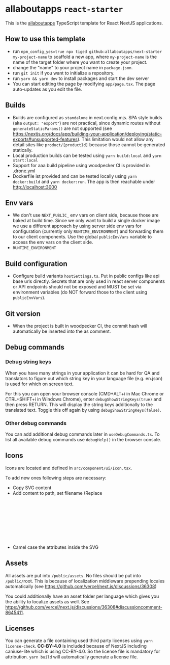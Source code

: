 # allaboutapps `react-starter`

This is the [allaboutapps](https://allaboutapps.at/) TypeScript template for React NextJS applications.

## How to use this template
- run `npm_config_yes=true npx tiged github:allaboutapps/next-starter my-project-name` to scaffold a new app, where `my-project-name` is the name of the target folder where you want to create your project.
- change the "name" to your project name in `package.json`.
- run `git init` if you want to initialize a repository.
- run `yarn && yarn dev` to install packages and start the dev server
- You can start editing the page by modifying `app/page.tsx`. The page auto-updates as you edit the file.

## Builds
- Builds are configured as `standalone` in next.config.mjs. SPA style builds (aka `output: "export"`) are not practical,
since dynamic routes without `generateStaticParams()` are not supported (see https://nextjs.org/docs/app/building-your-application/deploying/static-exports#unsupported-features). This limitation would not allow any detail sites like `product/[productId]` because those cannot be generated statically.
- Local production builds can be tested using `yarn build:local` and `yarn start:local`
- Support for aaa build pipeline using woodpecker CI is provided in .drone.yml
- Dockerfile ist provided and can be tested locally using `yarn docker:build` and `yarn docker:run`. The app is then reachable under [http://localhost:3000](http://localhost:3000)

## Env vars
- We don't use `NEXT_PUBLIC_` env vars on client side, because those are baked at build time. Since we only want to build a single
docker image we use a different approach by using server side env vars for configuration (currently only `RUNTIME_ENVIRONMENT`) 
and forwarding them to our client components. Use the global `publicEnvVars` variable to access the env vars on the client side.
- `RUNTIME_ENVIRONMENT`

## Build configuration
- Configure build variants `hostSettings.ts`. Put in public configs like api base urls directly. Secrets that 
are only used in react server components or API endpoints should not
be exposed and MUST be set via environment variables (do NOT forward those to the client using `publicEnvVars`).

## Git version
- When the project is built in woodpecker CI, the commit hash will automatically be inserted into the <head> as comment.

## Debug commands

### Debug string keys

When you have many strings in your application it can be hard for QA and translators to figure out which string key in your language file (e.g. en.json) is used for which on screen text.

For this you can open your browser console (CMD+ALT+i in Mac Chrome or CTRL+SHIFT+i in Windows Chrome), enter `debugShowStringKeys(true)` and then press RETURN. This will display the string keys additionally to the translated text. Toggle this off again by using `debugShowStringKeys(false)`.

### Other debug commands

You can add additional debug commands later in `useDebugCommands.ts`. To list all available debug commands use `debugHelp()` in the browser console.

## Icons

Icons are located and defined in `src/component/ui/Icon.tsx`.

To add new ones following steps are necessary:

- Copy SVG content
- Add content to path, set filename (Replace <svg> with a <g> if you want to set transformations for all child elements)
- Camel case the attributes inside the SVG

## Assets
All assets are put into `/public/assets`. No files should be put into `/public/`root. This is because of localization middleware
prepending locales automatically (see https://github.com/vercel/next.js/discussions/36308)

You could additionally have an asset folder per language which gives you the ability to localize assets as well. See https://github.com/vercel/next.js/discussions/36308#discussioncomment-8645411.

## Licenses
You can generate a file containing used third party licenses using `yarn license-check`. **CC-BY-4.0** is included because of NextJS including caniuse-lite which is using CC-BY-4.0. So the license file is mandatory for attribution. 
`yarn build` will automatically generate a license file.



